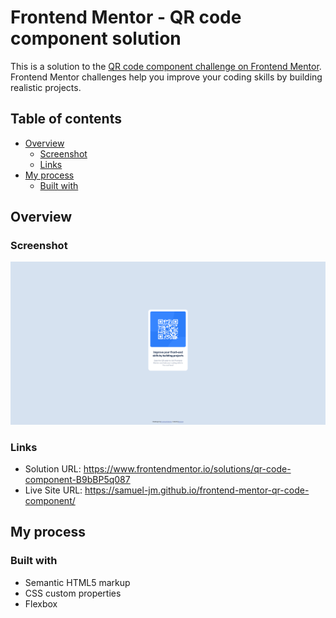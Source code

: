 # Frontend Mentor - QR code component solution

This is a solution to the [QR code component challenge on Frontend Mentor](https://www.frontendmentor.io/challenges/qr-code-component-iux_sIO_H). Frontend Mentor challenges help you improve your coding skills by building realistic projects. 

## Table of contents

- [Overview](#overview)
  - [Screenshot](#screenshot)
  - [Links](#links)
- [My process](#my-process)
  - [Built with](#built-with)

## Overview

### Screenshot

![](./images/screenshot.jpg)

### Links

- Solution URL: https://www.frontendmentor.io/solutions/qr-code-component-B9bBP5q087
- Live Site URL: https://samuel-jm.github.io/frontend-mentor-qr-code-component/

## My process

### Built with

- Semantic HTML5 markup
- CSS custom properties
- Flexbox